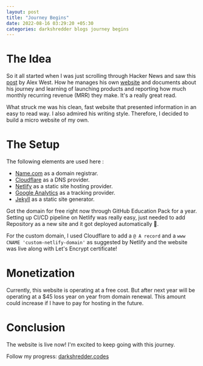 ```yaml
---
layout: post
title: "Journey Begins"
date: 2022-08-16 03:29:20 +05:30
categories: darkshredder blogs journey begins
---
```


# The Idea

So it all started when I was just scrolling through Hacker News and saw this [post](https://news.ycombinator.com/item?id=23094876) by Alex West. How he manages his own [website](https://www.alexwest.co/) and documents about his journey and learning of launching products and reporting how much monthly recurring revenue (MRR) they make. It's a really great read.

What struck me was his clean, fast website that presented information in an easy to read way. I also admired his writing style. Therefore, I decided to build a micro website of my own.

# The Setup

The following elements are used here :

- [Name.com](https://www.name.com/) as a domain registrar.
- [Cloudflare](https://www.cloudflare.com/) as a DNS provider.
- [Netlify](https://www.netlify.com/) as a static site hosting provider.
- [Google Analytics](https://analytics.google.com/) as a tracking provider.
- [Jekyll](https://jekyllrb.com/) as a static site generator.

Got the domain for free right now through GitHub Education Pack for a year. Setting up CI/CD pipeline on Netlify was really easy, just needed to add Repository as a new site and it got deployed automatically :tada:.

For the custom domain, I used Cloudflare to add a `@ A record` and a `www CNAME 'custom-netlify-domain'` as suggested by Netlify and the website was live along with Let's Encrypt certificate!

# Monetization

Currently, this website is operating at a free cost. But after next year will be operating at a $45 loss year on year from domain renewal. This amount could increase if I have to pay for hosting in the future.

# Conclusion

The website is live now! I'm excited to keep going with this journey.

Follow my progress: [darkshredder.codes](https://darkshredder.codes/)
